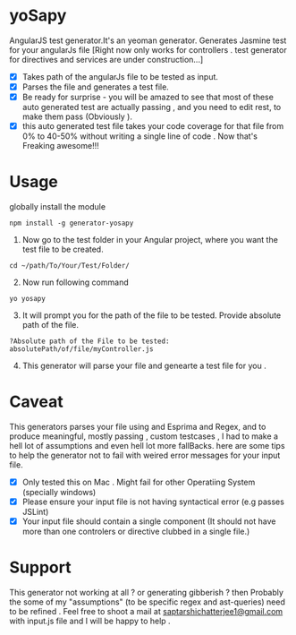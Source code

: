 # yoSapy
AngularJS test generator.It's an yeoman generator. Generates Jasmine test for your angularJs file [Right now only works for controllers . test generator for directives and services are under construction...]

- [x] Takes path of the angularJs file to be tested as input.
- [x] Parses the file and generates a test file.
- [x] Be ready for surprise - you will be amazed to see that most of these auto generated test are actually passing , 
  and you need to edit rest, to make them pass (Obviously ).
- [x] this auto generated test file takes your code coverage for that file from 0% to 40-50% without writing a single line of code . Now that's Freaking awesome!!!

# Usage
globally install the module 
```
npm install -g generator-yosapy
````
1) Now go to the test folder in your Angular project, where you want the test file to be created. 
````
cd ~/path/To/Your/Test/Folder/
`````
2) Now run following command
```
yo yosapy
```
3) It will prompt you for the path of the file to be tested. Provide absolute path of the file.
  ```
  ?Absolute path of the File to be tested: absolutePath/of/file/myController.js
  ```
4) This generator will parse your file and genearte a test file for you .

# Caveat

This generators parses your file using and Esprima and Regex, and to produce meaningful, mostly passing , custom testcases , I had to make a hell lot of assumptions and even hell lot more fallBacks. here are some tips to help the generator not to fail with weired error messages for your input file.

- [x] Only tested this on Mac . Might fail for other Operatiing System (specially windows)
- [x] Please ensure your input file is not having syntactical error (e.g passes JSLint)
- [x] Your input file should contain a single component (It should not have more than one controlers or directive clubbed in a single file.)

# Support

This generator not working at all ? or generating gibberish ? then Probably the some of my "assumptions" (to be specific regex and ast-queries) need to be refined . Feel free to shoot a mail at saptarshichatterjee1@gmail.com with input.js file and I will be happy to help .


